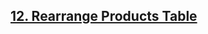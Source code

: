 <h2><a href="https://leetcode.com/problems/rearrange-products-table/?envType=study-plan&id=sql-i">12. Rearrange Products Table